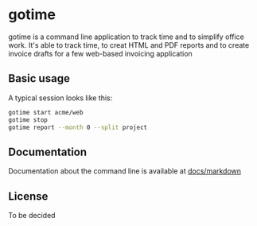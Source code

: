 # gotime

gotime is a command line application to track time and to simplify office work.
It's able to track time, to creat HTML and PDF reports and to create invoice drafts for a few web-based invoicing application

## Basic usage
A typical session looks like this:
```bash
gotime start acme/web
gotime stop
gotime report --month 0 --split project
```

## Documentation
Documentation about the command line is available at [docs/markdown](./docs/markdown/gotime.md)

## License
To be decided